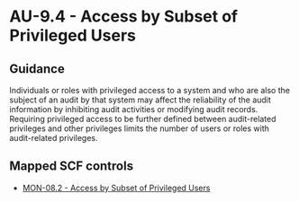 # AU-9.4 - Access by Subset of Privileged Users
## Guidance
Individuals or roles with privileged access to a system and who are also the subject of an audit by that system may affect the reliability of the audit information by inhibiting audit activities or modifying audit records. Requiring privileged access to be further defined between audit-related privileges and other privileges limits the number of users or roles with audit-related privileges.
## Mapped SCF controls
- [MON-08.2 - Access by Subset of Privileged Users](../scf/mon-082-accessbysubsetofprivilegedusers.md)